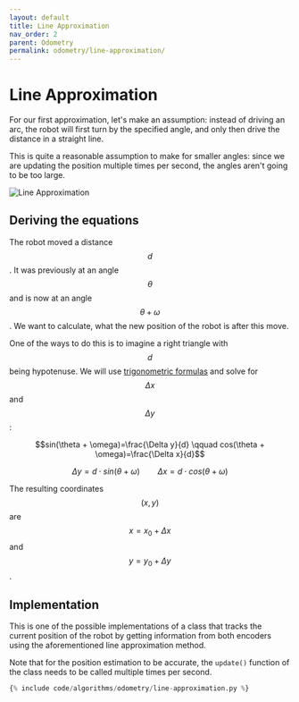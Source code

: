 ```yaml
---
layout: default
title: Line Approximation
nav_order: 2
parent: Odometry
permalink: odometry/line-approximation/
---
```


# Line Approximation
For our first approximation, let's make an assumption: instead of driving an arc, the robot will first turn by the specified angle, and only then drive the distance in a straight line.

This is quite a reasonable assumption to make for smaller angles: since we are updating the position multiple times per second, the angles aren't going to be too large.

![Line Approximation]({{site.url}}/assets/images/odometry/line-approximation.png "Line Approximation")

## Deriving the equations
The robot moved a distance $$d$$. It was previously at an angle $$\theta$$ and is now at an angle $$\theta + \omega$$. We want to calculate, what the new position of the robot is after this move.

One of the ways to do this is to imagine a right triangle with $$d$$ being hypotenuse. We will use [trigonometric formulas](https://www2.clarku.edu/faculty/djoyce/trig/formulas.html) and solve for $$\Delta x$$ and $$\Delta y$$:

$$sin(\theta + \omega)=\frac{\Delta y}{d} \qquad cos(\theta + \omega)=\frac{\Delta x}{d}$$

$$\Delta y = d \cdot sin(\theta + \omega) \qquad \Delta x = d \cdot cos(\theta + \omega)$$

The resulting coordinates $$(x,y)$$ are $$x=x_0+\Delta x$$ and $$y=y_0+\Delta y$$.


## Implementation
This is one of the possible implementations of a class that tracks the current position of the robot by getting information from both encoders using the aforementioned line approximation method.

Note that for the position estimation to be accurate, the `update()` function of the class needs to be called multiple times per second.

```python
{% include code/algorithms/odometry/line-approximation.py %}
```
